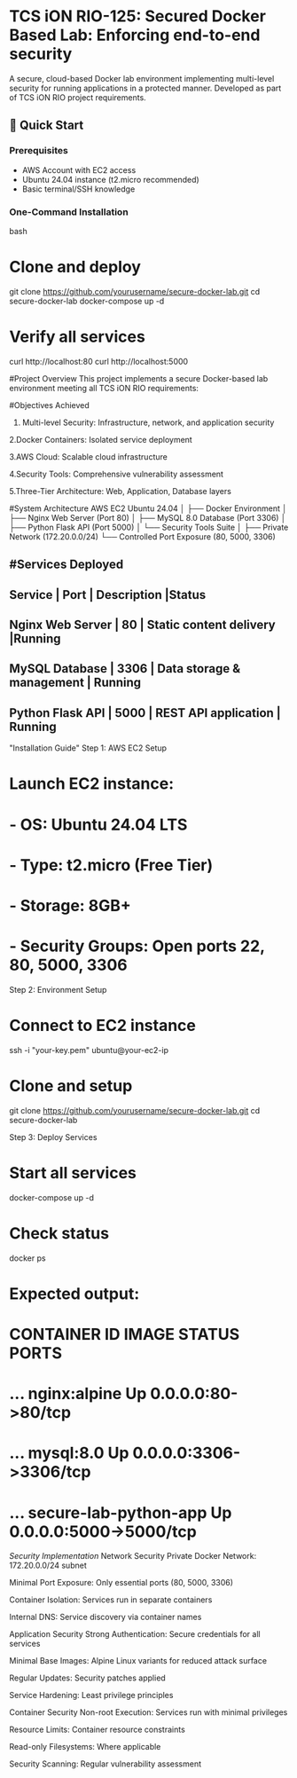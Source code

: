 # TCS iON RIO-125: Secured Docker Based Lab: Enforcing end-to-end security
A secure, cloud-based Docker lab environment implementing multi-level security for running applications in a protected manner. Developed as part of TCS iON RIO project requirements.

## 🚀 Quick Start

### Prerequisites
- AWS Account with EC2 access
- Ubuntu 24.04 instance (t2.micro recommended)
- Basic terminal/SSH knowledge

### One-Command Installation
bash
# Clone and deploy
git clone https://github.com/yourusername/secure-docker-lab.git
cd secure-docker-lab
docker-compose up -d

# Verify all services
curl http://localhost:80
curl http://localhost:5000

#Project Overview
This project implements a secure Docker-based lab environment meeting all TCS iON RIO requirements:

#Objectives Achieved
 1. Multi-level Security: Infrastructure, network, and application security

 2.Docker Containers: Isolated service deployment

 3.AWS Cloud: Scalable cloud infrastructure

 4.Security Tools: Comprehensive vulnerability assessment

 5.Three-Tier Architecture: Web, Application, Database layers

#System Architecture
AWS EC2 Ubuntu 24.04
│
├── Docker Environment
│   ├──  Nginx Web Server (Port 80)
│   ├──  MySQL 8.0 Database (Port 3306)
│   ├──  Python Flask API (Port 5000)
│   └──  Security Tools Suite
│
├── Private Network (172.20.0.0/24)
└── Controlled Port Exposure (80, 5000, 3306)

#Services Deployed
--------------------------------------------------------------
Service	          | Port	| Description               |Status
---------------------------------------------------------------
 Nginx Web Server | 80	  | Static content delivery	  |Running
 --------------------------------------------------------------
 MySQL Database	  | 3306	| Data storage & management | Running
 --------------------------------------------------------------
 Python Flask API	| 5000	| REST API application      |	Running
 --------------------------------------------------------------

 "Installation Guide"
 Step 1: AWS EC2 Setup
# Launch EC2 instance:
# - OS: Ubuntu 24.04 LTS
# - Type: t2.micro (Free Tier)
# - Storage: 8GB+ 
# - Security Groups: Open ports 22, 80, 5000, 3306

Step 2: Environment Setup
# Connect to EC2 instance
ssh -i "your-key.pem" ubuntu@your-ec2-ip

# Clone and setup
git clone https://github.com/yourusername/secure-docker-lab.git
cd secure-docker-lab

Step 3: Deploy Services
# Start all services
docker-compose up -d

# Check status
docker ps

# Expected output:
# CONTAINER ID   IMAGE                   STATUS   PORTS
# ...           nginx:alpine            Up       0.0.0.0:80->80/tcp
# ...           mysql:8.0               Up       0.0.0.0:3306->3306/tcp
# ...           secure-lab-python-app   Up       0.0.0.0:5000->5000/tcp

*Security Implementation*
Network Security
Private Docker Network: 172.20.0.0/24 subnet

Minimal Port Exposure: Only essential ports (80, 5000, 3306)

Container Isolation: Services run in separate containers

Internal DNS: Service discovery via container names

Application Security
Strong Authentication: Secure credentials for all services

Minimal Base Images: Alpine Linux variants for reduced attack surface

Regular Updates: Security patches applied

Service Hardening: Least privilege principles

Container Security
Non-root Execution: Services run with minimal privileges

Resource Limits: Container resource constraints

Read-only Filesystems: Where applicable

Security Scanning: Regular vulnerability assessment
